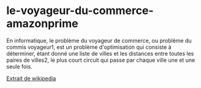 # le-voyageur-du-commerce-amazonprime

En informatique, le problème du voyageur de commerce, ou problème du commis voyageur1, est un problème d'optimisation qui consiste à déterminer, étant donné une liste de villes et les distances entre toutes les paires de villes2, le plus court circuit qui passe par chaque ville une et une seule fois.

[Extrait de wikipedia](https://wikiless.org/wiki/Probl%C3%A8me_du_voyageur_de_commerce?lang=fr)
